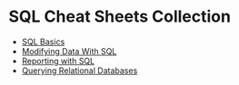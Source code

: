 # SQL Cheat Sheets Collection

* [SQL Basics](sql_basics/cheatsheet.md)
* [Modifying Data With SQL](modifying_data_with_sql/cheatsheet.md)
* [Reporting with SQL](reporting_with_sql/cheatsheet.md)
* [Querying Relational Databases](querying_relational_databases/cheatsheet.md)
